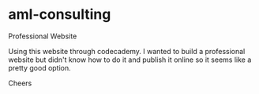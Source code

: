 # aml-consulting
Professional Website

Using this website through codecademy. I wanted to build a professional website but didn't know how to do it and publish it online so it seems like a pretty good option.

Cheers
